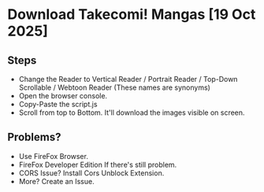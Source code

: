 # Download Takecomi! Mangas [19 Oct 2025]

## Steps
- Change the Reader to Vertical Reader / Portrait Reader / Top-Down Scrollable / Webtoon Reader (These names are synonyms)
- Open the browser console.
- Copy-Paste the script.js
- Scroll from top to Bottom. It'll download the images visible on screen.

## Problems?
- Use FireFox Browser.
- FireFox Developer Edition If there's still problem.
- CORS Issue? Install Cors Unblock Extension.
- More? Create an Issue.
